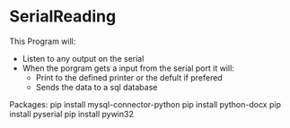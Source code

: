 # SerialReading
This Program will:
- Listen to any output on the serial 
- When the porgram gets a input from the serial port it will:
    - Print to the defined printer or the defult if prefered 
    - Sends the data to a sql database 


Packages:
pip install mysql-connector-python
pip install python-docx
pip install pyserial
pip install pywin32

